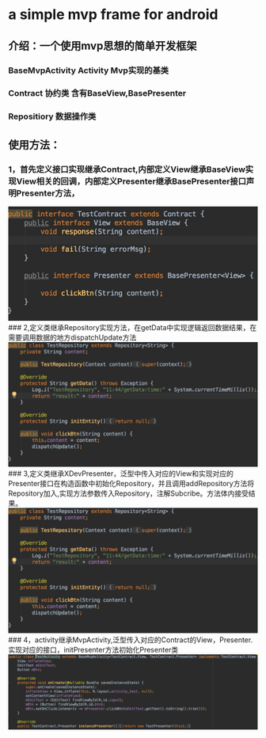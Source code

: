 # a simple mvp frame for android 
## 介绍：一个使用mvp思想的简单开发框架
 ### BaseMvpActivity Activity Mvp实现的基类
 ### Contract 协约类 含有BaseView,BasePresenter
 ### Repositiory 数据操作类
## 使用方法：
 ### 1，首先定义接口实现继承Contract,内部定义View继承BaseView实现View相关的回调，内部定义Presenter继承BasePresenter接口声明Presenter方法，
 <img src="/preview/contract.jpeg">
 ### 2,定义类继承Repository实现方法，在getData中实现逻辑返回数据结果，在需要调用数据的地方dispatchUpdate方法
 <img src="/preview/repository.jpeg">
 ### 3,定义类继承XDevPresenter，泛型中传入对应的View和实现对应的Presenter接口在构造函数中初始化Repository，并且调用addRepository方法将Repository加入,实现方法参数传入Repository，注解Subcribe。方法体内接受结果。
 <img src="/preview/repository.jpeg">
 ### 4，activity继承MvpActivity,泛型传入对应的Contract的View，Presenter.实现对应的接口，initPresenter方法初始化Presenter类
 <img src="/preview/activity.jpeg"> 



